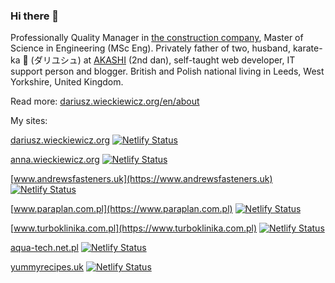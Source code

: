 ### Hi there 👋

Professionally Quality Manager in [the construction company](https://www.andrewsfasteners.uk), Master of Science in Engineering (MSc Eng). Privately father of two, husband, karate-ka 🥋 (ダリユシュ) at [AKASHI](https://www.akashi.co.uk) (2nd dan), self-taught web developer, IT support person and blogger. British and Polish national living in Leeds, West Yorkshire, United Kingdom. 

Read more: [dariusz.wieckiewicz.org/en/about](https://dariusz.wieckiewicz.org/en/about/)

My sites:

[dariusz.wieckiewicz.org](https://dariusz.wieckiewicz.org)
[![Netlify Status](https://api.netlify.com/api/v1/badges/5cfb7e89-99d0-4bce-a8d8-1ac0b5cbd045/deploy-status)](https://app.netlify.com/sites/idarek/deploys)

[anna.wieckiewicz.org](https://anna.wieckiewicz.org)
[![Netlify Status](https://api.netlify.com/api/v1/badges/9d954c97-fa3d-457d-9193-d412405d408c/deploy-status)](https://app.netlify.com/sites/annawieckiewicz/deploys)

[www.andrewsfasteners.uk](https://www.andrewsfasteners.uk)
[![Netlify Status](https://api.netlify.com/api/v1/badges/6fa3ccc9-a77f-44aa-8e91-c80c53d5c498/deploy-status)](https://app.netlify.com/sites/andrewsfasteners/deploys)

[www.paraplan.com.pl](https://www.paraplan.com.pl)
[![Netlify Status](https://api.netlify.com/api/v1/badges/423b8f44-8caf-4068-89f1-dd01956baa50/deploy-status)](https://app.netlify.com/sites/paraplancompl/deploys)

[www.turboklinika.com.pl](https://www.turboklinika.com.pl)
[![Netlify Status](https://api.netlify.com/api/v1/badges/2d3010b8-8037-4f23-b721-ad3dbe0cc456/deploy-status)](https://app.netlify.com/sites/turboklinika/deploys)

[aqua-tech.net.pl](https://aqua-tech.net.pl)
[![Netlify Status](https://api.netlify.com/api/v1/badges/99f84529-1136-4111-a569-e1478b8cf6f8/deploy-status)](https://app.netlify.com/sites/aquatech/deploys)

[yummyrecipes.uk](https://yummyrecipes.uk)
[![Netlify Status](https://api.netlify.com/api/v1/badges/22142ff2-2ef9-4c6c-b810-0ed551e5b00e/deploy-status)](https://app.netlify.com/sites/yummyrecipesuk/deploys)

